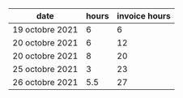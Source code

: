 | date            | hours | invoice hours |
| --------------- | ----- | ------------- |
| 19 octobre 2021 | 6     | 6             |
| 20 octobre 2021 | 6     | 12            |
| 20 octobre 2021 | 8     | 20            |
| 25 octobre 2021 | 3     | 23            |
| 26 octobre 2021 | 5.5   | 27            |
